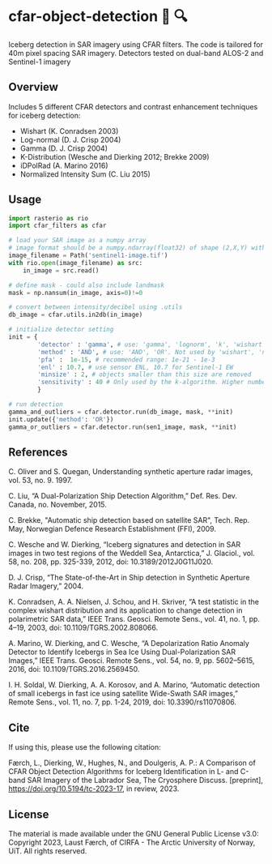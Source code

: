 
cfar-object-detection :ice_cube: :mag:
======
Iceberg detection in SAR imagery using CFAR filters.
The code is tailored for 40m pixel spacing SAR imagery.
Detectors tested on dual-band ALOS-2 and Sentinel-1 imagery
 
## Overview
Includes 5 different CFAR detectors and contrast enhancement techniques for iceberg detection:
* Wishart (K. Conradsen 2003)
* Log-normal (D. J. Crisp 2004)
* Gamma (D. J. Crisp 2004)
* K-Distribution (Wesche and Dierking 2012; Brekke 2009)
* iDPolRad (A. Marino 2016)
* Normalized Intensity Sum (C. Liu 2015)


## Usage

```Python
import rasterio as rio
import cfar_filters as cfar

# load your SAR image as a numpy array
# image format should be a numpy.ndarray(float32) of shape (2,X,Y) with the order: HH, HV
image_filename = Path('sentinel1-image.tif')
with rio.open(image_filename) as src:
    in_image = src.read()

# define mask - could also include landmask
mask = np.nansum(in_image, axis=0)!=0

# convert between intensity/decibel using .utils
db_image = cfar.utils.in2db(in_image)

# initialize detector setting
init = {
        'detector' : 'gamma', # use: 'gamma', 'lognorm', 'k', 'wishart', 'nis', 'idpolrad'
        'method' : 'AND', # use: 'AND', 'OR'. Not used by 'wishart', 'nis', and 'idpolrad'
        'pfa' :  1e-15, # recommended range: 1e-21 - 1e-3
        'enl' : 10.7, # use sensor ENL, 10.7 for Sentinel-1 EW
        'minsize' : 2, # objects smaller than this size are removed
        'sensitivity' : 40 # Only used by the k-algorithm. Higher number means slower and more precise
        }

# run detection
gamma_and_outliers = cfar.detector.run(db_image, mask, **init)
init.update({'method': 'OR'})
gamma_or_outliers = cfar.detector.run(sen1_image, mask, **init)

```

## References
C. Oliver and S. Quegan, Understanding synthetic aperture radar images, vol. 53, no. 9. 1997.

C. Liu, “A Dual-Polarization Ship Detection Algorithm,” Def. Res. Dev. Canada, no. November, 2015.

C. Brekke, "Automatic ship detection based on satellite SAR", Tech. Rep. May, Norwegian Defence Research Establishment (FFI), 2009.

C. Wesche and W. Dierking, “Iceberg signatures and detection in SAR images in two test regions of the Weddell Sea, Antarctica,” J. Glaciol., vol. 58, no. 208, pp. 325-339, 2012, doi: 10.3189/2012J0G11J020.

D. J. Crisp, “The State-of-the-Art in Ship detection in Synthetic Aperture Radar Imagery,” 2004.

K. Conradsen, A. A. Nielsen, J. Schou, and H. Skriver, “A test statistic in the complex wishart distribution and its application to change detection in polarimetric SAR data,” IEEE Trans. Geosci. Remote Sens., vol. 41, no. 1, pp. 4–19, 2003, doi: 10.1109/TGRS.2002.808066.

A. Marino, W. Dierking, and C. Wesche, “A Depolarization Ratio Anomaly Detector to Identify Icebergs in Sea Ice Using Dual-Polarization SAR Images,” IEEE Trans. Geosci. Remote Sens., vol. 54, no. 9, pp. 5602–5615, 2016, doi: 10.1109/TGRS.2016.2569450.

I. H. Soldal, W. Dierking, A. A. Korosov, and A. Marino, “Automatic detection of small icebergs in fast ice using satellite Wide-Swath SAR images,” Remote Sens., vol. 11, no. 7, pp. 1-24, 2019, doi: 10.3390/rs11070806.

## Cite

If using this, please use the following citation:

Færch, L., Dierking, W., Hughes, N., and Doulgeris, A. P.: A Comparison of CFAR Object Detection Algorithms for Iceberg Identification in L- and C-band SAR Imagery of the Labrador Sea, The Cryosphere Discuss. [preprint], https://doi.org/10.5194/tc-2023-17, in review, 2023. 

## License
The material is made available under the GNU General Public License v3.0: Copyright 2023, Laust Færch, of CIRFA - The Arctic University of Norway, UiT. All rights reserved.